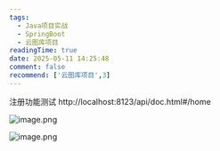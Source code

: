 ```yaml
---
tags:
  - Java项目实战
  - SpringBoot
  - 云图库项目
readingTime: true
date: 2025-05-11 14:25:48
comment: false
recommend: ['云图库项目',3]
---
```



注册功能测试
http://localhost:8123/api/doc.html#/home

![image.png](https://imgsbo.oss-cn-shanghai.aliyuncs.com/undefined20250511150153410.png)

![image.png](https://imgsbo.oss-cn-shanghai.aliyuncs.com/undefined20250511150215542.png)
